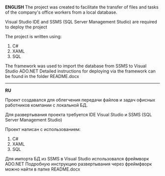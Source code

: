 **ENGLISH**
The project was created to facilitate the transfer of files and tasks of the company's office workers from a local database.

Visual Studio IDE and SSMS (SQL Server Management Studio) are required to deploy the project

The project is written using:
1) C#
2) XAML
3) SQL

The framework was used to import the database from SSMS to Visual Studio ADO.NET
Detailed instructions for deploying via the framework can be found in the folder README.docx

--------------------------------------------------------------------------------------------------

**RU**

Проект создавался для облегчения передачи файлов и задач офисных работников компании с локальной БД.

Для развертывания проекта требуется IDE Visual Studio и SSMS (SQL Server Management Studio)

Проект написан с использованием:
1) C#
2) XAML
3) SQL

Для импорта БД из SSMS в Visual Studio использовался фреймворк ADO.NET
Подробную инструкцию развертывания через фреймфворк можно найти в папке README.docx
